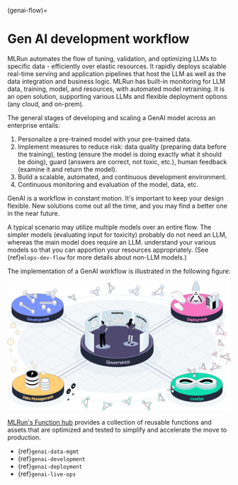 (genai-flow)=

# Gen AI development workflow

MLRun automates the flow of tuning, validation, and optimizing LLMs to specific data - efficiently over elastic resources. 
It rapidly deploys scalable real-time serving and application pipelines that host the LLM as well as the data integration and business logic.
MLRun has built-in monitoring for LLM data, training, model, and resources, with automated model retraining.
It is an open solution, supporting various LLMs and flexible deployment options (any cloud, and on-prem).

The general stages of developing and scaling a GenAI model across an enterprise entails:
1. Personalize a pre-trained model with your pre-trained data.
2. Implement measures to reduce risk: data quality (preparing data before the training), testing (ensure the model is 
doing exactly what it should be doing), guard  (answers are correct, not toxic, etc.), human feedback (examine it and return the model).
2. Build a scalable, automated, and continuous development environment.
2. Continuous monitoring and evaluation of the model, data, etc.

GenAI is a workflow in constant motion.
It's important to keep your design flexible. New solutions come out all the time, and you 
may find a better one in the near future.

A typical scenario may utilize multiple models over an entire flow. The simpler models (evaluating input for toxicity) 
probably do not need an LLM, whereas the main model does require an LLM. understand your various models so that you can 
apportion your resources appropriately. (See {ref}`mlops-dev-flow` for more details about non-LLM models.)


The implementation of a GenAI workflow is illustrated in the following figure:

<img src="../_static/images/genai-flow.png" width="600" >


[MLRun's Function hub](https://www.mlrun.org/hub/functions) provides a collection of reusable functions 
and assets that are optimized and tested to simplify and accelerate the move to production.

- {ref}`genai-data-mgmt`
- {ref}`genai-development`
- {ref}`genai-deployment`
- {ref}`genai-live-ops`





